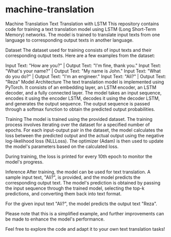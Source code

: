 # machine-translation
Machine Translation
Text Translation with LSTM
This repository contains code for training a text translation model using LSTM (Long Short-Term Memory) networks. The model is trained to translate input texts from one language to corresponding output texts in another language.

Dataset
The dataset used for training consists of input texts and their corresponding output texts. Here are a few examples from the dataset:

Input Text: "How are you?" | Output Text: "I'm fine, thank you."
Input Text: "What's your name?" | Output Text: "My name is John."
Input Text: "What do you do?" | Output Text: "I'm an engineer."
Input Text: "Ali?" | Output Text: "Reza"
Model Architecture
The text translation model is implemented using PyTorch. It consists of an embedding layer, an LSTM encoder, an LSTM decoder, and a fully connected layer. The model takes an input sequence, encodes it using the encoder LSTM, decodes it using the decoder LSTM, and generates the output sequence. The output sequence is passed through a softmax function to obtain the predicted output probabilities.

Training
The model is trained using the provided dataset. The training process involves iterating over the dataset for a specified number of epochs. For each input-output pair in the dataset, the model calculates the loss between the predicted output and the actual output using the negative log-likelihood loss (NLLLoss). The optimizer (Adam) is then used to update the model's parameters based on the calculated loss.

During training, the loss is printed for every 10th epoch to monitor the model's progress.

Inference
After training, the model can be used for text translation. A sample input text, "Ali?", is provided, and the model predicts the corresponding output text. The model's prediction is obtained by passing the input sequence through the trained model, selecting the top-k predictions, and converting them back into text format.

For the given input text "Ali?", the model predicts the output text "Reza".

Please note that this is a simplified example, and further improvements can be made to enhance the model's performance.

Feel free to explore the code and adapt it to your own text translation tasks!
